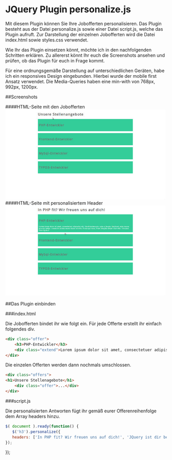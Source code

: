 JQuery Plugin personalize.js
============================

Mit diesem Plugin können Sie Ihre Jobofferten personalisieren. Das Plugin besteht aus der Datei personalize.js sowie einer Datei script.js, welche das Plugin aufruft. Zur Darstellung der einzelnen Jobofferten wird die Datei index.html sowie styles.css verwendet.

Wie Ihr das Plugin einsetzen könnt, möchte ich in den nachfolgenden Schritten erklären.
Zu allererst könnt Ihr euch die Screenshots ansehen und prüfen, ob das Plugin für euch in Frage kommt.

Für eine ordnungsgemäße Darstellung auf unterschiedlichen Geräten, habe ich ein responsives Design eingebunden.
Hierbei wurde der mobile first Ansatz verwendet. Die Media-Queries haben eine min-with von 768px, 992px, 1200px.

##Screenshots

####HTML-Seite mit den Jobofferten
![alt text](https://github.com/bmehler/personalize/raw/master/screenshots/screenshot1.jpg "Job offers")
####HTML-Seite mit personalisiertem Header
![alt text](https://github.com/bmehler/personalize/raw/master/screenshots/screenshot2.jpg "Job offers")

##Das Plugin einbinden

###index.html

Die Jobofferten bindet ihr wie folgt ein. Für jede Offerte erstellt ihr einfach folgendes div.
```HTML
<div class="offer">
    <h3>PHP-Entwickler</h3>
    <div class="extend">Lorem ipsum dolor sit amet, consectetuer adipiscing elit. Morbi malesuada, ante at feugiat tincidunt, enim massa gravida metus, commodo lacinia massa diam vel eros. Proin eget urna. Nunc fringilla neque vitae odio. Vivamus vitae ligula.1</div>
</div>
```

Die einzelen Offerten werden dann nochmals umschlossen.
```HTML
<div class="offers">
<h1>Unsere Stellenagebote</h1>
    <div class="offer">...</div> 
</div>
```

###script.js

Die personalisierten Antworten fügt ihr gemäß eurer Offerenreihenfolge dem Array headers hinzu.
```Javascript
$( document ).ready(function() {
   $('h3').personalize({
   headers: ['In PHP fit? Wir freuen uns auf dich!', 'JQuery ist dir bekannt?']
});
```
});

